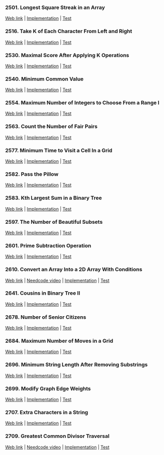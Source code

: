 ### 2501. Longest Square Streak in an Array

<a href="https://leetcode.com/problems/longest-square-streak-in-an-array">Web link</a> |
[Implementation](src/main/java/leetcode/Solution02501.java) |
[Test](src/test/java/leetcode/Solution02501Test.java)

### 2516. Take K of Each Character From Left and Right

<a href="https://leetcode.com/problems/take-k-of-each-character-from-left-and-right">Web link</a> |
[Implementation](src/main/java/leetcode/Solution02516.java) |
[Test](src/test/java/leetcode/Solution02516Test.java)

### 2530. Maximal Score After Applying K Operations

<a href="https://leetcode.com/problems/maximal-score-after-applying-k-operations">Web link</a> |
[Implementation](src/main/java/leetcode/Solution02530.java) |
[Test](src/test/java/leetcode/Solution02530Test.java)

### 2540. Minimum Common Value

<a href="https://leetcode.com/problems/minimum-common-value">Web link</a> |
[Implementation](src/main/java/leetcode/Solution02540.java) |
[Test](src/test/java/leetcode/Solution02540Test.java)

### 2554. Maximum Number of Integers to Choose From a Range I

<a href="https://leetcode.com/problems/maximum-number-of-integers-to-choose-from-a-range-i">Web link</a> |
[Implementation](src/main/java/leetcode/Solution02554.java) |
[Test](src/test/java/leetcode/Solution02554Test.java)

### 2563. Count the Number of Fair Pairs

<a href="https://leetcode.com/problems/count-the-number-of-fair-pairs">Web link</a> |
[Implementation](src/main/java/leetcode/Solution02563.java) |
[Test](src/test/java/leetcode/Solution02563Test.java)

### 2577. Minimum Time to Visit a Cell In a Grid

<a href="https://leetcode.com/problems/minimum-time-to-visit-a-cell-in-a-grid">Web link</a> |
[Implementation](src/main/java/leetcode/Solution02577.java) |
[Test](src/test/java/leetcode/Solution02577Test.java)

### 2582. Pass the Pillow

<a href="https://leetcode.com/problems/pass-the-pillow">Web link</a> |
[Implementation](src/main/java/leetcode/Solution02582.java) |
[Test](src/test/java/leetcode/Solution02582Test.java)

### 2583. Kth Largest Sum in a Binary Tree

<a href="https://leetcode.com/problems/kth-largest-sum-in-a-binary-tree">Web link</a> |
[Implementation](src/main/java/leetcode/Solution02583.java) |
[Test](src/test/java/leetcode/Solution02583Test.java)

### 2597. The Number of Beautiful Subsets

<a href="https://leetcode.com/problems/the-number-of-beautiful-subsets">Web link</a> |
[Implementation](src/main/java/leetcode/Solution02597.java) |
[Test](src/test/java/leetcode/Solution02597Test.java)

### 2601. Prime Subtraction Operation

<a href="https://leetcode.com/problems/prime-subtraction-operation">Web link</a> |
[Implementation](src/main/java/leetcode/Solution02601.java) |
[Test](src/test/java/leetcode/Solution02601Test.java)

### 2610. Convert an Array Into a 2D Array With Conditions

<a href="https://leetcode.com/problems/convert-an-array-into-a-2d-array-with-conditions">Web link</a> |
<a href="https://www.youtube.com/watch?v=9pl1QiaGgmI">Needcode video</a> |
[Implementation](src/main/java/leetcode/Solution02610.java) |
[Test](src/test/java/leetcode/Solution02610Test.java)

### 2641. Cousins in Binary Tree II

<a href="https://leetcode.com/problems/cousins-in-binary-tree-ii">Web link</a> |
[Implementation](src/main/java/leetcode/Solution02641.java) |
[Test](src/test/java/leetcode/Solution02641Test.java)

### 2678. Number of Senior Citizens

<a href="https://leetcode.com/problems/number-of-senior-citizens">Web link</a> |
[Implementation](src/main/java/leetcode/Solution02678.java) |
[Test](src/test/java/leetcode/Solution02678Test.java)

### 2684. Maximum Number of Moves in a Grid

<a href="https://leetcode.com/problems/maximum-number-of-moves-in-a-grid">Web link</a> |
[Implementation](src/main/java/leetcode/Solution02684.java) |
[Test](src/test/java/leetcode/Solution02684Test.java)

### 2696. Minimum String Length After Removing Substrings

<a href="https://leetcode.com/problems/minimum-string-length-after-removing-substrings">Web link</a> |
[Implementation](src/main/java/leetcode/Solution02696.java) |
[Test](src/test/java/leetcode/Solution02696Test.java)

### 2699. Modify Graph Edge Weights

<a href="https://leetcode.com/problems/modify-graph-edge-weights">Web link</a> |
[Implementation](src/main/java/leetcode/Solution02699.java) |
[Test](src/test/java/leetcode/Solution02699Test.java)

### 2707. Extra Characters in a String

<a href="https://leetcode.com/problems/extra-characters-in-a-string">Web link</a> |
[Implementation](src/main/java/leetcode/Solution02707.java) |
[Test](src/test/java/leetcode/Solution02707Test.java)

### 2709. Greatest Common Divisor Traversal

<a href="https://leetcode.com/problems/greatest-common-divisor-traversal">Web link</a> |
<a href="https://www.youtube.com/watch?v=jZ-RVp5CVYY">Needcode video</a> |
[Implementation](src/main/java/leetcode/Solution02709.java) |
[Test](src/test/java/leetcode/Solution02709Test.java)

